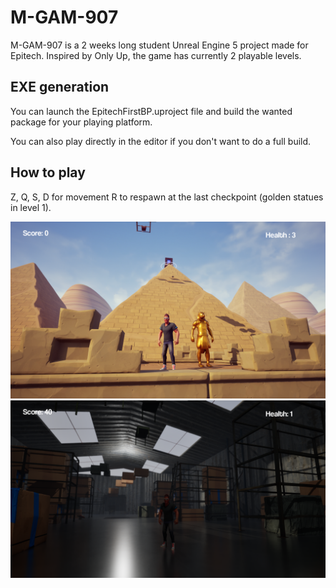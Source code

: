 # M-GAM-907

M-GAM-907 is a 2 weeks long student Unreal Engine 5 project made for Epitech.
Inspired by Only Up, the game has currently 2 playable levels.

## EXE generation

You can launch the EpitechFirstBP.uproject file and build the wanted package for your playing platform.

You can also play directly in the editor if you don't want to do a full build.

## How to play

Z, Q, S, D for movement
R to respawn at the last checkpoint (golden statues in level 1).

![screenshot](docs/images/lvl1.png)
![screenshot](docs/images/lvl2.png)
